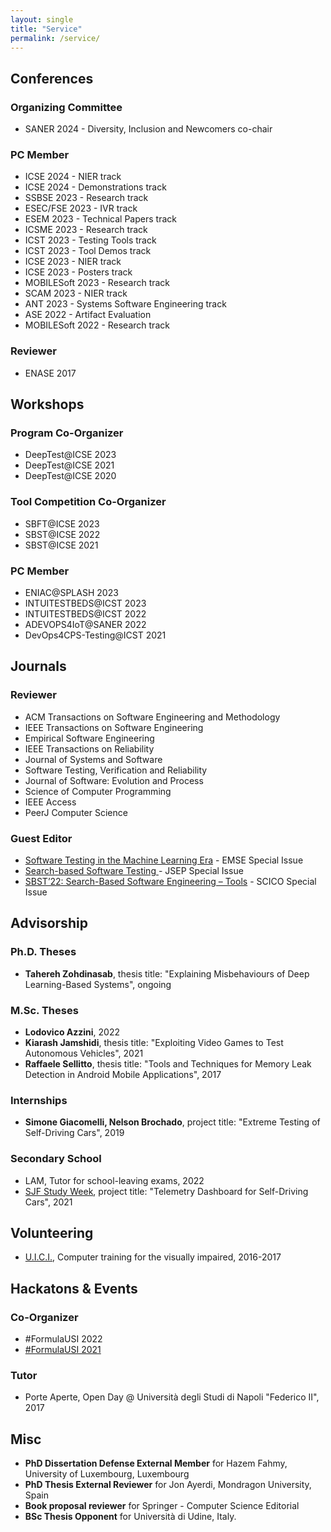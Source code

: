 ```yaml
---
layout: single
title: "Service"
permalink: /service/
---
```


## Conferences
### Organizing Committee
* SANER 2024 - Diversity, Inclusion and Newcomers co-chair  

### PC Member
* ICSE 2024 - NIER track  
* ICSE 2024 - Demonstrations track
* SSBSE 2023 - Research track  
* ESEC/FSE 2023 - IVR track
* ESEM 2023 - Technical Papers track
* ICSME 2023 - Research track
* ICST 2023 - Testing Tools track
* ICST 2023 - Tool Demos track
* ICSE 2023 - NIER track
* ICSE 2023 - Posters track
* MOBILESoft 2023 - Research track
* SCAM 2023 - NIER track
* ANT 2023 - Systems Software Engineering track
* ASE 2022 - Artifact Evaluation
* MOBILESoft 2022 - Research track

### Reviewer
* ENASE 2017

## Workshops
### Program Co-Organizer
* DeepTest@ICSE 2023  
* DeepTest@ICSE 2021
* DeepTest@ICSE 2020

### Tool Competition Co-Organizer
* SBFT@ICSE 2023 
* SBST@ICSE 2022
* SBST@ICSE 2021

### PC Member
* ENIAC@SPLASH 2023  
* INTUITESTBEDS@ICST 2023
* INTUITESTBEDS@ICST 2022
* ADEVOPS4IoT@SANER 2022
* DevOps4CPS-Testing@ICST 2021

## Journals

### Reviewer
* ACM Transactions on Software Engineering and Methodology
* IEEE Transactions on Software Engineering
* Empirical Software Engineering
* IEEE Transactions on Reliability
* Journal of Systems and Software
* Software Testing, Verification and Reliability
* Journal of Software: Evolution and Process
* Science of Computer Programming
* IEEE Access
* PeerJ Computer Science

### Guest Editor
* [Software Testing in the Machine Learning Era](https://emsejournal.github.io/special_issues/2021_Software_Testing_in_the_Machine_Learning_Era.html) - EMSE Special Issue
* [Search-based Software Testing ](https://onlinelibrary.wiley.com/pb-assets/assets/20477481/Special%20Issue%20on%20Search-based%20software%20testing-1637849907903.pdf) - JSEP Special Issue
* [SBST’22: Search-Based Software Engineering – Tools](https://www.sciencedirect.com/journal/science-of-computer-programming/special-issue/102JKDZ8BMS) - SCICO Special Issue

## Advisorship

### Ph.D. Theses
* **Tahereh Zohdinasab**, thesis title: "Explaining Misbehaviours of Deep Learning-Based Systems", ongoing

### M.Sc. Theses
* **Lodovico Azzini**, 2022
* **Kiarash Jamshidi**, thesis title: "Exploiting Video Games to Test Autonomous Vehicles", 2021
* **Raffaele Sellitto**, thesis title: "Tools and Techniques for Memory Leak Detection in Android Mobile Applications", 2017

### Internships
* **Simone Giacomelli, Nelson Brochado**, project title: "Extreme Testing of Self-Driving Cars", 2019

### Secondary School
* LAM, Tutor for school-leaving exams, 2022
* [SJF Study Week](https://sjf.ch/it/review-settimana-di-studio-fascinating-informatics-2021/), project title: "Telemetry Dashboard for Self-Driving Cars", 2021

## Volunteering
* [U.I.C.I.](https://www.uiciechi.it), Computer training for the visually impaired, 2016-2017 

## Hackatons & Events
### Co-Organizer
* #FormulaUSI 2022  
* [#FormulaUSI 2021](https://formulausi.si.usi.ch/2021/)

### Tutor
* Porte Aperte, Open Day @ Università degli Studi di Napoli "Federico II", 2017  

## Misc  
* **PhD Dissertation Defense External Member** for Hazem Fahmy, University of Luxembourg, Luxembourg 
* **PhD Thesis External Reviewer** for Jon Ayerdi, Mondragon University, Spain  
* **Book proposal reviewer** for Springer - Computer Science Editorial  
* **BSc Thesis Opponent** for Università di Udine, Italy. 
